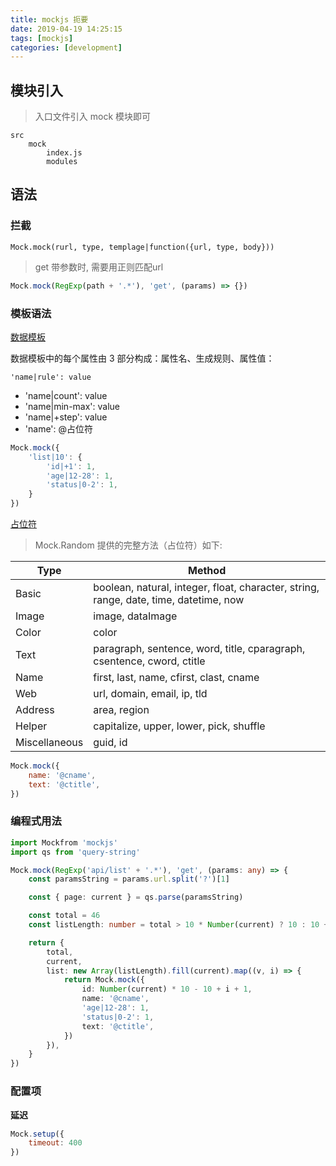 ```yaml
---
title: mockjs 扼要
date: 2019-04-19 14:25:15
tags: [mockjs]
categories: [development]
---
```


## 模块引入

> 入口文件引入 mock 模块即可
```
src
    mock
        index.js
        modules
```

## 语法

### 拦截

```
Mock.mock(rurl, type, templage|function({url, type, body}))
```

> get 带参数时, 需要用正则匹配url

```js
Mock.mock(RegExp(path + '.*'), 'get', (params) => {})
```
<!-- more -->

### 模板语法

[数据模板](https://github.com/nuysoft/Mock/wiki/Syntax-Specification#%E6%95%B0%E6%8D%AE%E6%A8%A1%E6%9D%BF%E5%AE%9A%E4%B9%89%E8%A7%84%E8%8C%83-dtd)

数据模板中的每个属性由 3 部分构成：属性名、生成规则、属性值：

```
'name|rule': value
```

- 'name|count': value
- 'name|min-max': value
- 'name|+step': value
- 'name': @占位符

```js
Mock.mock({
    'list|10': {
        'id|+1': 1,
        'age|12-28': 1,
        'status|0-2': 1,
    }
})
```

[占位符](https://github.com/nuysoft/Mock/wiki/Mock.Random)

> Mock.Random 提供的完整方法（占位符）如下:

| Type | Method|
| ------ | ------ |
| Basic	| boolean, natural, integer, float, character, string, range, date, time, datetime, now |
| Image	| image, dataImage |
| Color	| color |
| Text	| paragraph, sentence, word, title, cparagraph, csentence, cword, ctitle |
| Name	| first, last, name, cfirst, clast, cname |
| Web	| url, domain, email, ip, tld |
| Address	| area, region |
| Helper	| capitalize, upper, lower, pick, shuffle |
| Miscellaneous	| guid, id |

```js
Mock.mock({
    name: '@cname',
    text: '@ctitle',
})
```

### 编程式用法

```ts
import Mockfrom 'mockjs'
import qs from 'query-string'

Mock.mock(RegExp('api/list' + '.*'), 'get', (params: any) => {
    const paramsString = params.url.split('?')[1]

    const { page: current } = qs.parse(paramsString)

    const total = 46
    const listLength: number = total > 10 * Number(current) ? 10 : 10 + (total - 10 * Number(current))

    return {
        total,
        current,
        list: new Array(listLength).fill(current).map((v, i) => {
            return Mock.mock({
                id: Number(current) * 10 - 10 + i + 1,
                name: '@cname',
                'age|12-28': 1,
                'status|0-2': 1,
                text: '@ctitle',
            })
        }),
    }
})
```

### 配置项

**延迟**
```js
Mock.setup({
    timeout: 400
})
```